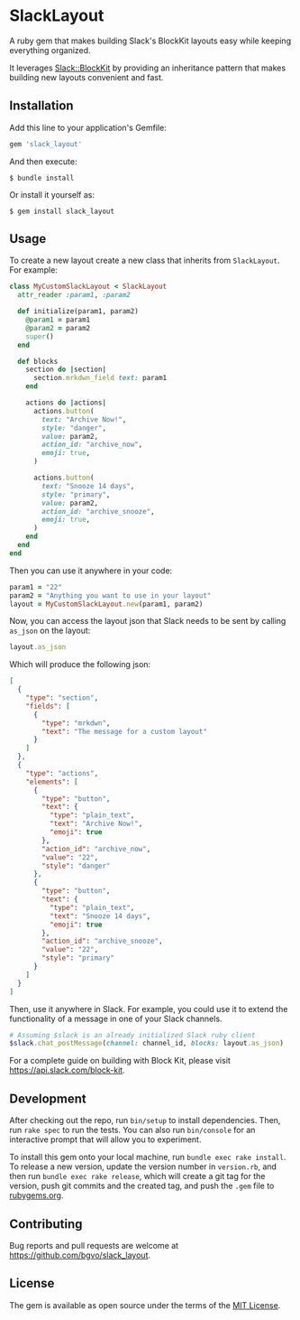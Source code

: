 # SlackLayout

A ruby gem that makes building Slack's BlockKit layouts easy while keeping everything organized.

It leverages [Slack::BlockKit](https://github.com/CGA1123/slack-ruby-block-kit) by providing an inheritance pattern that makes building new layouts convenient and fast.

## Installation

Add this line to your application's Gemfile:

```ruby
gem 'slack_layout'
```

And then execute:

    $ bundle install

Or install it yourself as:

    $ gem install slack_layout

## Usage
To create a new layout create a new class that inherits from `SlackLayout`. For example:

```ruby
class MyCustomSlackLayout < SlackLayout
  attr_reader :param1, :param2

  def initialize(param1, param2)
    @param1 = param1
    @param2 = param2
    super()
  end

  def blocks
    section do |section|
      section.mrkdwn_field text: param1
    end

    actions do |actions|
      actions.button(
        text: "Archive Now!",
        style: "danger",
        value: param2,
        action_id: "archive_now",
        emoji: true,
      )

      actions.button(
        text: "Snooze 14 days",
        style: "primary",
        value: param2,
        action_id: "archive_snooze",
        emoji: true,
      )
    end
  end
end
```
Then you can use it anywhere in your code:

```ruby
param1 = "22"
param2 = "Anything you want to use in your layout"
layout = MyCustomSlackLayout.new(param1, param2)
```

Now, you can access the layout json that Slack needs to be sent by calling `as_json` on the layout:

```ruby
layout.as_json
```

Which will produce the following json:

```json
[
  {
    "type": "section",
    "fields": [
      {
        "type": "mrkdwn",
        "text": "The message for a custom layout"
      }
    ]
  },
  {
    "type": "actions",
    "elements": [
      {
        "type": "button",
        "text": {
          "type": "plain_text",
          "text": "Archive Now!",
          "emoji": true
        },
        "action_id": "archive_now",
        "value": "22",
        "style": "danger"
      },
      {
        "type": "button",
        "text": {
          "type": "plain_text",
          "text": "Snooze 14 days",
          "emoji": true
        },
        "action_id": "archive_snooze",
        "value": "22",
        "style": "primary"
      }
    ]
  }
]
```

Then, use it anywhere in Slack. For example, you could use it to extend the functionality of a message in one of your Slack channels.

```ruby
# Assuming $slack is an already initialized Slack ruby client
$slack.chat_postMessage(channel: channel_id, blocks: layout.as_json)
```

For a complete guide on building with Block Kit, please visit https://api.slack.com/block-kit.

## Development

After checking out the repo, run `bin/setup` to install dependencies. Then, run `rake spec` to run the tests. You can also run `bin/console` for an interactive prompt that will allow you to experiment.

To install this gem onto your local machine, run `bundle exec rake install`. To release a new version, update the version number in `version.rb`, and then run `bundle exec rake release`, which will create a git tag for the version, push git commits and the created tag, and push the `.gem` file to [rubygems.org](https://rubygems.org).

## Contributing

Bug reports and pull requests are welcome at https://github.com/bgvo/slack_layout.

## License

The gem is available as open source under the terms of the [MIT License](https://opensource.org/licenses/MIT).
